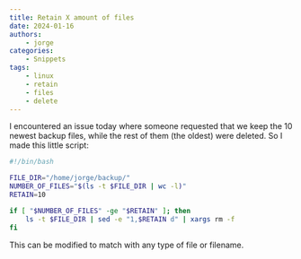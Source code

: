 ```yaml
---
title: Retain X amount of files
date: 2024-01-16
authors:
    - jorge
categories:
    - Snippets
tags:
    - linux
    - retain
    - files
    - delete
---
```


I encountered an issue today where someone requested that we keep the 10 newest
backup files, while the rest of them (the oldest) were deleted. So I made this
little script:


```bash
#!/bin/bash

FILE_DIR="/home/jorge/backup/"
NUMBER_OF_FILES="$(ls -t $FILE_DIR | wc -l)"
RETAIN=10

if [ "$NUMBER_OF_FILES" -ge "$RETAIN" ]; then
    ls -t $FILE_DIR | sed -e "1,$RETAIN d" | xargs rm -f
fi
```

This can be modified to match with any type of file or filename.
